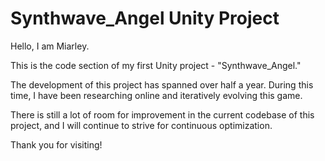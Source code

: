 # Synthwave_Angel Unity Project

Hello, I am Miarley.

This is the code section of my first Unity project - "Synthwave_Angel."

The development of this project has spanned over half a year. During this time, I have been researching online and iteratively evolving this game.

There is still a lot of room for improvement in the current codebase of this project, and I will continue to strive for continuous optimization.

Thank you for visiting!
